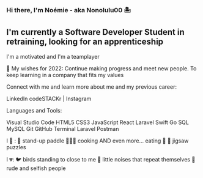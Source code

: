 ### Hi there, I'm Noémie - aka Nonolulu00 🏝

## I'm currently a Software Developer Student in retraining, looking for an apprenticeship

I'm a motivated and I'm a teamplayer 

💫 My wishes for 2022: 
    Continue making progress and meet new people. 
    To keep learning in a company that fits my values



Connect with me and learn more about me and my previous career:


 LinkedIn codeSTACKr | Instagram

Languages and Tools:

Visual Studio Code HTML5 CSS3 JavaScript React Laravel Swift Go SQL MySQL Git GitHub Terminal Laravel Postman

I 💛 :
    🌊 stand-up paddle
    👩🏻‍🍳 cooking AND even more... eating 🍝 
    🧩 jigsaw puzzles

I 💔:
    🐦 birds standing to close to me
    🤯 little noises that repeat themselves
    🤬 rude and selfish people
